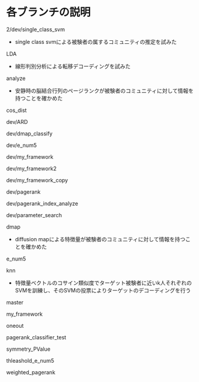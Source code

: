 # 各ブランチの説明
2/dev/single_class_svm
* single class svmによる被験者の属するコミュニティの推定を試みた

LDA
* 線形判別分析による転移デコーディングを試みた

analyze
* 安静時の脳結合行列のページランクが被験者のコミュニティに対して情報を持つことを確かめた

cos_dist

dev/ARD

dev/dmap_classify

dev/e_num5

dev/my_framework

dev/my_framework2

dev/my_framework_copy

dev/pagerank

dev/pagerank_index_analyze

dev/parameter_search

dmap
* diffusion mapによる特徴量が被験者のコミュニティに対して情報を持つことを確かめた

e_num5

knn
* 特徴量ベクトルのコサイン類似度でターゲット被験者に近いk人それぞれのSVMを訓練し、そのSVMの投票によりターゲットのデコーディングを行う

master

my_framework

oneout

pagerank_classifier_test

symmetry_PValue

thleashold_e_num5

weighted_pagerank
